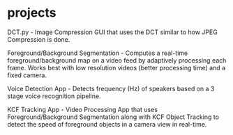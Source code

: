 # projects

DCT.py - Image Compression GUI that uses the DCT similar to how JPEG Compression is done.

Foreground/Background Segmentation - Computes a real-time foreground/background map on a video feed by adaptively processing each frame. Works best with low resolution videos (better processing time) and a fixed camera.

Voice Detection App - Detects frequency (Hz) of speakers based on a 3 stage voice recognition pipeline. 

KCF Tracking App - Video Processing App that uses Foreground/Background Segmentation along with KCF Object Tracking to detect the speed of foreground objects in a camera view in real-time. 

